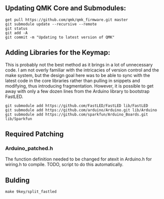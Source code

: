 ## Updating QMK Core and Submodules:
```
get pull https://github.com/qmk/qmk_firmware.git master
git submodule update --recursive --remote
git status
git add -A
git commit -m "Updating to latest version of QMK"
```

## Adding Libraries for the Keymap:
This is probably not the best method as it brings in a lot of unnecessary code.  I am not overly familiar with the intricacies of version control and the make system, but the design goal here was to be able to sync with the latest code in the core libraries rather than pulling in snippets and modifying, thus introducing fragmentation.  However, it is possible to get away with only a few dozen lines from the Arduino library to bootstrap FastLED.
```
git submodule add https://github.com/FastLED/FastLED lib/FastLED
git submodule add https://github.com/arduino/Arduino.git lib/Arduino
git submodule add https://github.com/sparkfun/Arduino_Boards.git lib/Sparkfun
```

## Required Patching
### Arduino_patched.h
The function definition needed to be changed for atexit in Arduino.h for wiring.h to compile.  TODO, script to do this automatically.

## Bulding
```
make 9key/split_fastled
```
